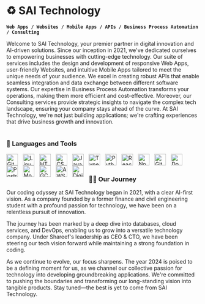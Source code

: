 # ♻️ SAI Technology

**`Web Apps / Websites / Mobile Apps / APIs / Business Process Automation / Consulting`**

Welcome to SAI Technology, your premier partner in digital innovation and AI-driven solutions. Since our inception in 2021, we've dedicated ourselves to empowering businesses with cutting-edge technology. Our suite of services includes the design and development of responsive Web Apps, user-friendly Websites, and intuitive Mobile Apps tailored to meet the unique needs of your audience. We excel in creating robust APIs that enable seamless integration and data exchange between different software systems. Our expertise in Business Process Automation transforms your operations, making them more efficient and cost-effective. Moreover, our Consulting services provide strategic insights to navigate the complex tech landscape, ensuring your company stays ahead of the curve. At SAI Technology, we're not just building applications; we're crafting experiences that drive business growth and innovation.

#

### 🧰 Languages and Tools

<img align="left" alt="Git" width="30px" style="padding-right:10px;" src="https://cdn.jsdelivr.net/gh/devicons/devicon/icons/git/git-original.svg" />
<img align="left" alt="Linux" width="30px" style="padding-right:10px;" src="https://cdn.jsdelivr.net/gh/devicons/devicon/icons/linux/linux-original.svg" />
<img align="left" alt="HTML" width="30px" style="padding-right:10px;" src="https://cdn.jsdelivr.net/gh/devicons/devicon/icons/html5/html5-plain.svg" />
<img align="left" alt="CSS" width="30px" style="padding-right:10px;" src="https://cdn.jsdelivr.net/gh/devicons/devicon/icons/css3/css3-plain.svg" />
<img align="left" alt="JavaScript" width="30px" style="padding-right:10px;" src="https://cdn.jsdelivr.net/gh/devicons/devicon/icons/javascript/javascript-plain.svg" />
<img align="left" alt="TypeScript" width="30px" style="padding-right:10px;" src="https://cdn.jsdelivr.net/gh/devicons/devicon/icons/typescript/typescript-plain.svg" />
<img align="left" alt="Python" width="30px" style="padding-right:10px;" src="https://cdn.jsdelivr.net/gh/devicons/devicon/icons/python/python-plain.svg" />
<img align="left" alt="React" width="30px" style="padding-right:10px;" src="https://cdn.jsdelivr.net/gh/devicons/devicon/icons/react/react-original.svg" />
<img align="left" alt="NodeJS" width="30px" style="padding-right:10px;" src="https://cdn.jsdelivr.net/gh/devicons/devicon/icons/nodejs/nodejs-original.svg" />
<img align="left" alt="GitHub" width="30px" style="padding-right:10px;" src="https://cdn.jsdelivr.net/gh/devicons/devicon/icons/github/github-original.svg" />
<img align="left" alt="Docker" width="30px" style="padding-right:10px;" src="https://cdn.jsdelivr.net/gh/devicons/devicon/icons/docker/docker-original-wordmark.svg" />
<img align="left" alt="PostreSQL" width="30px" style="padding-right:10px;" src="https://cdn.jsdelivr.net/gh/devicons/devicon/icons/postgresql/postgresql-original.svg" />
<img align="left" alt="MongoDB" width="30px" style="padding-right:10px;" src="https://cdn.jsdelivr.net/gh/devicons/devicon/icons/mongodb/mongodb-original.svg" />
<img align="left" alt="GCP" width="30px" style="padding-right:10px;" src="https://cdn.jsdelivr.net/gh/devicons/devicon/icons/googlecloud/googlecloud-original.svg" />
<img align="left" alt="AWS" width="30px" style="padding-right:10px;" src="https://cdn.jsdelivr.net/gh/devicons/devicon/icons/amazonwebservices/amazonwebservices-original-wordmark.svg" />
<img align="left" alt="Digital Ocean" width="30px" style="padding-right:10px;" src="https://cdn.jsdelivr.net/gh/devicons/devicon/icons/digitalocean/digitalocean-original.svg" />
</br>

#

<h3>👨‍💻 Our Journey</h3>
Our coding odyssey at SAI Technology began in 2021, with a clear AI-first vision. As a company founded by a former finance and civil engineering student with a profound passion for technology, we have been on a relentless pursuit of innovation. 

The journey has been marked by a deep dive into databases, cloud services, and DevOps, enabling us to grow into a versatile technology company. Under Shareef's leadership as CEO & CTO, we have been steering our tech vision forward while maintaining a strong foundation in coding.

As we continue to evolve, our focus sharpens. The year 2024 is poised to be a defining moment for us, as we channel our collective passion for technology into developing groundbreaking applications. We're committed to pushing the boundaries and transforming our long-standing vision into tangible products. Stay tuned—the best is yet to come from SAI Technology.

[website]: https://saitechnology.co
